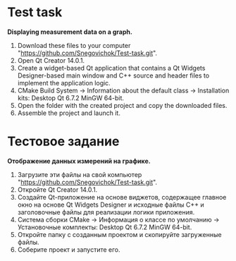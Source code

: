 # Test task
**Displaying measurement data on a graph.**

1. Download these files to your computer "https://github.com/Snegovichok/Test-task.git".
2. Open Qt Creator 14.0.1.
3. Create a widget-based Qt application that contains a Qt Widgets Designer-based main window and C++ source and header files to implement the application logic.
4. CMake Build System -> Information about the default class -> Installation kits: Desktop Qt 6.7.2 MinGW 64-bit.
5. Open the folder with the created project and copy the downloaded files.
6. Assemble the project and launch it.

# Тестовое задание
**Отображение данных измерений на графике.**

1. Загрузите эти файлы на свой компьютер "https://github.com/Snegovichok/Test-task.git".
2. Откройте Qt Creator 14.0.1.
3. Создайте Qt-приложение на основе виджетов, содержащее главное окно на основе Qt Widgets Designer и исходные файлы C++ и заголовочные файлы для реализации логики приложения.
4. Система сборки CMake -> Информация о классе по умолчанию -> Установочные комплекты: Desktop Qt 6.7.2 MinGW 64-bit.
5. Откройте папку с созданным проектом и скопируйте загруженные файлы.
6. Соберите проект и запустите его.
